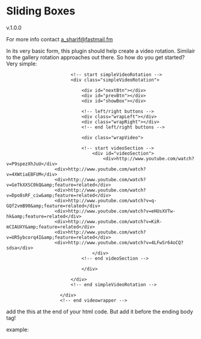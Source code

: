 
Sliding Boxes
================================
v.1.0.0 

For more info contact a_sharif@fastmail.fm

In its very basic form, this plugin should help create a video rotation. 
Similair to the gallery rotation approaches out there.
So how do you get started?
Very simple:

<html>
  				  <!-- start videowrapper -->
						<div class="videoWrapper">
            
							<!-- start simpleVideoRotation -->
							<div class="simpleVideoRotation">
              
								<div id="nextBtn"></div>
								<div id="prevBtn"></div>
								<div id="showBox"></div>
                
								<!-- left/right buttons -->
								<div class="wrapLeft"></div>
								<div class="wrapRight"></div>
								<!-- end left/right buttons -->
                
								<div class="wrapVideo">
								
								<!-- start videoSection -->
									<div id="videoSection">
										<div>http://www.youtube.com/watch?v=P9spezXhJuU</div>
                      <div>http://www.youtube.com/watch?v=4XWtiaEBFUM</div>
                      <div>http://www.youtube.com/watch?v=GeTkXXSC0kQ&amp;feature=related</div>
                      <div>http://www.youtube.com/watch?v=Dpo8sRF_ciw&amp;feature=related</div>
                      <div>http://www.youtube.com/watch?v=q-GQf2vmB90&amp;feature=related</div>
                      <div>http://www.youtube.com/watch?v=eHUsXVTw-hk&amp;feature=related</div>
                      <div>http://www.youtube.com/watch?v=KiR-mCIAUXY&amp;feature=related</div>
                      <div>http://www.youtube.com/watch?v=UR5ybcorq4I&amp;feature=related</div>
                      <div>http://www.youtube.com/watch?v=4LFwSr64oCQ?sdsa</div>
									</div>
								<!-- end videoSection -->
                
								</div>
                
							</div>
							<!-- end simpleVideoRotation -->
              
						</div>
						<!-- end videowrapper -->
 </html>
  add the this at the end of your html code. But add it before the ending body tag!
  
  example:
   <script type="text/javascript">
 			jQuery(document).ready(function() {
					jQuery("#videoSection").slidingBoxes({'type' : 'videos', 'color' : '#fff', 'bgColor' : '#444' ,'textInput': '', 'content_height' : '500', 'content_width' : '600', 'showbox_bg' : '#666' });
      });
   </script>		